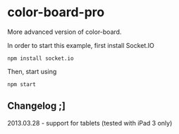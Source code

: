 color-board-pro
===============

More advanced version of color-board.

In order to start this example, first install Socket.IO

``npm install socket.io``

Then, start using

``npm start``

## Changelog ;]
2013.03.28 - support for tablets (tested with iPad 3 only)
